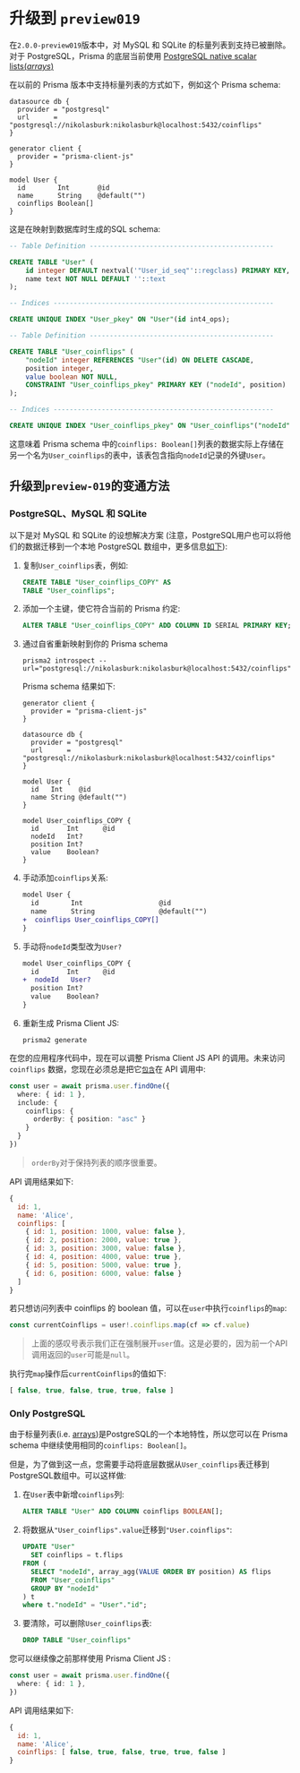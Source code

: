 # 升级到 `preview019`

在`2.0.0-preview019`版本中，对 MySQL 和 SQLite 的标量列表到支持已被删除。对于 PostgreSQL，Prisma 的底层当前使用 [PostgreSQL native scalar lists(_arrays_)](https://www.postgresql.org/docs/9.1/arrays.html)

在以前的 Prisma 版本中支持标量列表的方式如下，例如这个 Prisma schema:

```prisma
datasource db {
  provider = "postgresql"
  url      = "postgresql://nikolasburk:nikolasburk@localhost:5432/coinflips"
}

generator client {
  provider = "prisma-client-js"
}

model User {
  id        Int       @id
  name      String    @default("")
  coinflips Boolean[]
}
```

这是在映射到数据库时生成的SQL schema:

```sql
-- Table Definition ----------------------------------------------

CREATE TABLE "User" (
    id integer DEFAULT nextval('"User_id_seq"'::regclass) PRIMARY KEY,
    name text NOT NULL DEFAULT ''::text
);

-- Indices -------------------------------------------------------

CREATE UNIQUE INDEX "User_pkey" ON "User"(id int4_ops);

-- Table Definition ----------------------------------------------

CREATE TABLE "User_coinflips" (
    "nodeId" integer REFERENCES "User"(id) ON DELETE CASCADE,
    position integer,
    value boolean NOT NULL,
    CONSTRAINT "User_coinflips_pkey" PRIMARY KEY ("nodeId", position)
);

-- Indices -------------------------------------------------------

CREATE UNIQUE INDEX "User_coinflips_pkey" ON "User_coinflips"("nodeId" int4_ops,position int4_ops);
```

这意味着 Prisma schema 中的`coinflips: Boolean[]`列表的数据实际上存储在另一个名为`User_coinflips`的表中，该表包含指向`nodeId`记录的外键`User`。

## 升级到`preview-019`的变通方法

### PostgreSQL、MySQL 和 SQLite

以下是对 MySQL 和 SQLite 的设想解决方案 (注意，PostgreSQL用户也可以将他们的数据迁移到一个本地 PostgreSQL 数组中，更多信息[如下](#only-postgresql)):

1. 复制`User_coinflips`表，例如:
    ```sql
    CREATE TABLE "User_coinflips_COPY" AS 
    TABLE "User_coinflips"; 
    ```

2. 添加一个主键，使它符合当前的 Prisma 约定:
    ```sql
    ALTER TABLE "User_coinflips_COPY" ADD COLUMN ID SERIAL PRIMARY KEY;
    ```

3. 通过自省重新映射到你的 Prisma schema
    ```
    prisma2 introspect --url="postgresql://nikolasburk:nikolasburk@localhost:5432/coinflips"
    ```

    Prisma schema 结果如下:

    ```prisma
    generator client {
      provider = "prisma-client-js"
    }

    datasource db {
      provider = "postgresql"
      url      = "postgresql://nikolasburk:nikolasburk@localhost:5432/coinflips"
    }

    model User {
      id   Int    @id
      name String @default("")
    }

    model User_coinflips_COPY {
      id       Int      @id
      nodeId   Int?
      position Int?
      value    Boolean?
    }
    ```

4. 手动添加`coinflips`关系:
    ```diff
    model User {
      id        Int                   @id
      name      String                @default("")
    +  coinflips User_coinflips_COPY[]
    }
    ```

5. 手动将`nodeId`类型改为`User?`
    ```diff
    model User_coinflips_COPY {
      id       Int      @id
    +  nodeId   User?
      position Int?
      value    Boolean?
    }
    ```

6. 重新生成 Prisma Client JS:

    ```
    prisma2 generate
    ```

在您的应用程序代码中，现在可以调整 Prisma Client JS API 的调用。未来访问 `coinflips` 数据，您现在必须总是把它[`包含`](https://github.com/prisma/prisma2/blob/master/docs/prisma-client-js/api.md#include-additionally-via-include)在 API 调用中:

```ts
const user = await prisma.user.findOne({ 
  where: { id: 1 },
  include: {
    coinflips: {
      orderBy: { position: "asc" }
    }
  }
})
```

> `orderBy`对于保持列表的顺序很重要。

API 调用结果如下:

```js
{
  id: 1,
  name: 'Alice',
  coinflips: [
    { id: 1, position: 1000, value: false },
    { id: 2, position: 2000, value: true },
    { id: 3, position: 3000, value: false },
    { id: 4, position: 4000, value: true },
    { id: 5, position: 5000, value: true },
    { id: 6, position: 6000, value: false }
  ]
}
```

若只想访问列表中 coinflips 的 boolean 值，可以在`user`中执行`coinflips`的`map`:

```ts
const currentCoinflips = user!.coinflips.map(cf => cf.value)
```

> 上面的感叹号表示我们正在强制展开`user`值。这是必要的，因为前一个API调用返回的`user`可能是`null`。

执行完`map`操作后`currentCoinflips`的值如下:

```js
[ false, true, false, true, true, false ]
```

### Only PostgreSQL

由于标量列表(i.e. [arrays](https://www.postgresql.org/docs/9.1/arrays.html))是PostgreSQL的一个本地特性，所以您可以在 Prisma schema 中继续使用相同的`coinflips: Boolean[]`。

但是，为了做到这一点，您需要手动将底层数据从`User_coinflips`表迁移到PostgreSQL数组中。可以这样做:

1. 在`User`表中新增`coinflips`列:
    ```sql
    ALTER TABLE "User" ADD COLUMN coinflips BOOLEAN[];
    ```

1. 将数据从`"User_coinflips".value`迁移到`"User.coinflips"`:
    ```sql
    UPDATE "User"
      SET coinflips = t.flips
    FROM (
      SELECT "nodeId", array_agg(VALUE ORDER BY position) AS flips
      FROM "User_coinflips"
      GROUP BY "nodeId"
    ) t
    where t."nodeId" = "User"."id";
    ```

1. 要清除，可以删除`User_coinflips`表:
    ```sql
    DROP TABLE "User_coinflips"
    ```

您可以继续像之前那样使用 Prisma Client JS :

```ts
const user = await prisma.user.findOne({ 
  where: { id: 1 },
})
```

API 调用结果如下:

```js
{
  id: 1,
  name: 'Alice',
  coinflips: [ false, true, false, true, true, false ]
}
```
